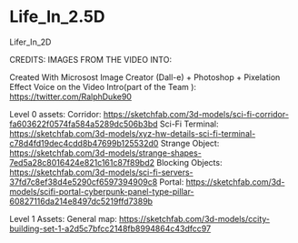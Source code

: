 # Life_In_2.5D
Lifer_In_2D

CREDITS:
IMAGES FROM THE VIDEO INTO:

Created With Microsost Image Creator (Dall-e) + Photoshop  + Pixelation Effect
Voice on the Video Intro(part of the Team ): https://twitter.com/RalphDuke90


Level 0 assets:
Corridor: https://sketchfab.com/3d-models/sci-fi-corridor-fa603622f0574fa584a5289dc506b3bd
Sci-Fi Terminal: https://sketchfab.com/3d-models/xyz-hw-details-sci-fi-terminal-c78d4fd19dec4cdd8b47699b125532d0
Strange Object: https://sketchfab.com/3d-models/strange-shapes-7ed5a28c8016424e821c161c87f89bd2
Blocking Objects: https://sketchfab.com/3d-models/sci-fi-servers-37fd7c8ef38d4e5290cf6597394909c8
Portal: https://sketchfab.com/3d-models/scifi-portal-cyberpunk-panel-type-pillar-60827116da214e8497dc5219ffd7389b

Level 1 Assets:
General map: https://sketchfab.com/3d-models/ccity-building-set-1-a2d5c7bfcc2148fb8994864c43dfcc97


